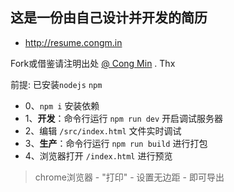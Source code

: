 ## 这是一份由自己设计并开发的简历

* http://resume.congm.in

Fork或借鉴请注明出处 [@ Cong Min](https://github.com/mcc108/resume) . Thx

前提: 已安装`nodejs` `npm`
- 0、`npm i` 安装依赖
- 1、**开发**：命令行运行 `npm run dev` 开启调试服务器
- 2、编辑 `/src/index.html` 文件实时调试
- 3、**生产**：命令行运行 `npm run build` 进行打包
- 4、浏览器打开 `/index.html` 进行预览

> chrome浏览器 - "打印" - 设置无边距 - 即可导出
